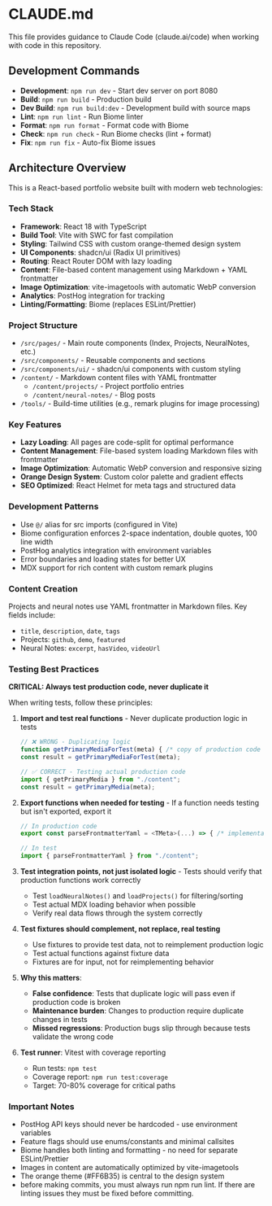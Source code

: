 # CLAUDE.md

This file provides guidance to Claude Code (claude.ai/code) when working with code in this repository.

## Development Commands

- **Development**: `npm run dev` - Start dev server on port 8080
- **Build**: `npm run build` - Production build
- **Dev Build**: `npm run build:dev` - Development build with source maps
- **Lint**: `npm run lint` - Run Biome linter
- **Format**: `npm run format` - Format code with Biome
- **Check**: `npm run check` - Run Biome checks (lint + format)
- **Fix**: `npm run fix` - Auto-fix Biome issues

## Architecture Overview

This is a React-based portfolio website built with modern web technologies:

### Tech Stack
- **Framework**: React 18 with TypeScript
- **Build Tool**: Vite with SWC for fast compilation
- **Styling**: Tailwind CSS with custom orange-themed design system
- **UI Components**: shadcn/ui (Radix UI primitives)
- **Routing**: React Router DOM with lazy loading
- **Content**: File-based content management using Markdown + YAML frontmatter
- **Image Optimization**: vite-imagetools with automatic WebP conversion
- **Analytics**: PostHog integration for tracking
- **Linting/Formatting**: Biome (replaces ESLint/Prettier)

### Project Structure
- `/src/pages/` - Main route components (Index, Projects, NeuralNotes, etc.)
- `/src/components/` - Reusable components and sections
- `/src/components/ui/` - shadcn/ui components with custom styling
- `/content/` - Markdown content files with YAML frontmatter
  - `/content/projects/` - Project portfolio entries
  - `/content/neural-notes/` - Blog posts
- `/tools/` - Build-time utilities (e.g., remark plugins for image processing)

### Key Features
- **Lazy Loading**: All pages are code-split for optimal performance
- **Content Management**: File-based system loading Markdown files with frontmatter
- **Image Optimization**: Automatic WebP conversion and responsive sizing
- **Orange Design System**: Custom color palette and gradient effects
- **SEO Optimized**: React Helmet for meta tags and structured data

### Development Patterns
- Use `@/` alias for src imports (configured in Vite)
- Biome configuration enforces 2-space indentation, double quotes, 100 line width
- PostHog analytics integration with environment variables
- Error boundaries and loading states for better UX
- MDX support for rich content with custom remark plugins

### Content Creation
Projects and neural notes use YAML frontmatter in Markdown files. Key fields include:
- `title`, `description`, `date`, `tags`
- Projects: `github`, `demo`, `featured`
- Neural Notes: `excerpt`, `hasVideo`, `videoUrl`

### Testing Best Practices

**CRITICAL: Always test production code, never duplicate it**

When writing tests, follow these principles:

1. **Import and test real functions** - Never duplicate production logic in tests
   ```typescript
   // ❌ WRONG - Duplicating logic
   function getPrimaryMediaForTest(meta) { /* copy of production code */ }
   const result = getPrimaryMediaForTest(meta);

   // ✅ CORRECT - Testing actual production code
   import { getPrimaryMedia } from "./content";
   const result = getPrimaryMedia(meta);
   ```

2. **Export functions when needed for testing** - If a function needs testing but isn't exported, export it
   ```typescript
   // In production code
   export const parseFrontmatterYaml = <TMeta>(...) => { /* implementation */ }

   // In test
   import { parseFrontmatterYaml } from "./content";
   ```

3. **Test integration points, not just isolated logic** - Tests should verify that production functions work correctly
   - Test `loadNeuralNotes()` and `loadProjects()` for filtering/sorting
   - Test actual MDX loading behavior when possible
   - Verify real data flows through the system correctly

4. **Test fixtures should complement, not replace, real testing**
   - Use fixtures to provide test data, not to reimplement production logic
   - Test actual functions against fixture data
   - Fixtures are for input, not for reimplementing behavior

5. **Why this matters**:
   - **False confidence**: Tests that duplicate logic will pass even if production code is broken
   - **Maintenance burden**: Changes to production require duplicate changes in tests
   - **Missed regressions**: Production bugs slip through because tests validate the wrong code

6. **Test runner**: Vitest with coverage reporting
   - Run tests: `npm test`
   - Coverage report: `npm run test:coverage`
   - Target: 70-80% coverage for critical paths

### Important Notes
- PostHog API keys should never be hardcoded - use environment variables
- Feature flags should use enums/constants and minimal callsites
- Biome handles both linting and formatting - no need for separate ESLint/Prettier
- Images in content are automatically optimized by vite-imagetools
- The orange theme (#FF6B35) is central to the design system
- before making commits, you must always run npm run lint. If there are linting issues they must be fixed
before committing.